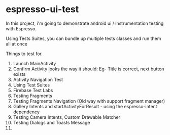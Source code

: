 # espresso-ui-test

In this project, i'm going to demonstrate android ui / instrumentation testing
with Espresso.

Using Tests Suites, you can bundle up multiple tests classes and run them all at once

Things to test for.
1. Launch MainActivity
2. Confirm Activity looks the way it should:
    Eg- Title is correct, next button exists
3. Activity Navigation Test
4. Using Test Suites
5. Firebase Test Labs
6. Testing Fragments
7. Testing Fragments Navigation (Old way with support fragment manager)
8. Gallery Intents and startActivityForResult - using the espresso-intent dependency
9. Testing Camera Intents, Custom Drawable Matcher
10. Testing Dialogs and Toasts Message
11.